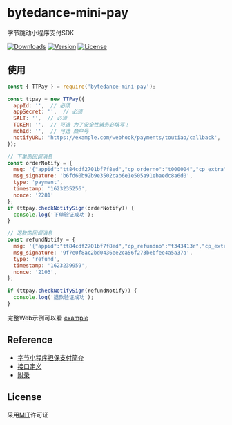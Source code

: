 # bytedance-mini-pay
字节跳动小程序支付SDK

<a href="https://npmcharts.com/compare/bytedance-mini-pay?minimal=true"><img src="https://img.shields.io/npm/dm/bytedance-mini-pay.svg?sanitize=true" alt="Downloads" /></a>
<a href="https://www.npmjs.com/package/bytedance-mini-pay"><img src="https://img.shields.io/npm/v/bytedance-mini-pay.svg?sanitize=true" alt="Version" /></a>
<a href="https://www.npmjs.com/package/bytedance-mini-pay"><img src="https://img.shields.io/npm/l/bytedance-mini-pay.svg?sanitize=true" alt="License" /></a>

## 使用

```javascript
const { TTPay } = require('bytedance-mini-pay');

const ttpay = new TTPay({
  appId: '',  // 必须
  appSecret: '',  // 必须
  SALT: '',  // 必须
  TOKEN: '',  // 可选 为了安全性请务必填写！
  mchId: '',  // 可选 商户号
  notifyURL: 'https://example.com/webhook/payments/toutiao/callback',  // 可选 支付回调URL
});

// 下单的回调消息
const orderNotify = {
  msg: '{"appid":"tt84cdf2701bf7f8ed","cp_orderno":"t000004","cp_extra":"","way":"1","channel_no":"","channel_gateway_no":"12106090149746618265","payment_order_no":"4346300973202106091611552039","out_channel_order_no":"","total_amount":1,"status":"SUCCESS","seller_uid":"69664700453838051970"}',
  msg_signature: 'b6fd60b92b9e3502cab6e1e505a91ebaedc8a6d0',
  type: 'payment',
  timestamp: '1623235256',
  nonce: '2281'
};
if (ttpay.checkNotifySign(orderNotify)) {
  console.log('下单验证成功');
}

// 退款的回调消息
const refundNotify = {
  msg: '{"appid":"tt84cdf2701bf7f8ed","cp_refundno":"t343413r","cp_extra":"","status":"SUCCESS","refund_amount":1}',
  msg_signature: '9f7e0f8ac2bd0436ee2ca56f273bebfee4a5a37a',
  type: 'refund',
  timestamp: '1623239959',
  nonce: '2103',
};

if (ttpay.checkNotifySign(refundNotify)) {
  console.log('退款验证成功');
}
```

完整Web示例可以看 [example](https://github.com/flxxyz/bytedance-mini-pay/tree/master/example)

## Reference

- [字节小程序担保支付简介](https://microapp.bytedance.com/docs/zh-CN/mini-app/develop/server/ecpay/introduction/)
- [接口定义](https://microapp.bytedance.com/docs/zh-CN/mini-app/develop/server/ecpay/server-doc/)
- [附录](https://microapp.bytedance.com/docs/zh-CN/mini-app/develop/server/ecpay/appendix/)

## License

采用[MIT](./LICENSE)许可证
